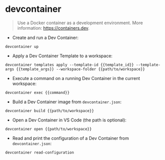 # devcontainer

> Use a Docker container as a development environment.
> More information: <https://containers.dev>.

- Create and run a Dev Container:

`devcontainer up`

- Apply a Dev Container Template to a workspace:

`devcontainer templates apply --template-id {{template_id}} --template-args {{template_args}} --workspace-folder {{path/to/workspace}}`

- Execute a command on a running Dev Container in the current workspace:

`devcontainer exec {{command}}`

- Build a Dev Container image from `devcontainer.json`:

`devcontainer build {{path/to/workspace}}`

- Open a Dev Container in VS Code (the path is optional):

`devcontainer open {{path/to/workspace}}`

- Read and print the configuration of a Dev Container from `devcontainer.json`:

`devcontainer read-configuration`
